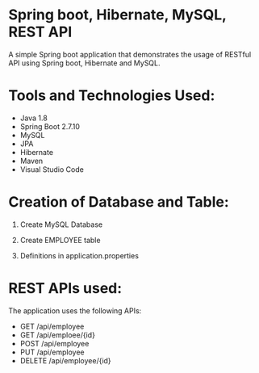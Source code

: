 # Spring boot, Hibernate, MySQL, REST API
A simple Spring boot application that demonstrates the usage of RESTful API using Spring boot, Hibernate and MySQL.


# Tools and Technologies Used:
- Java 1.8
- Spring Boot 2.7.10
- MySQL
- JPA
- Hibernate
- Maven
- Visual Studio Code


# Creation of Database and Table:
1. Create MySQL Database


2. Create EMPLOYEE table


3. Definitions in application.properties

# REST APIs used:
The application uses the following APIs:
- GET /api/employee
- GET /api/emploee/{id}
- POST /api/employee 
- PUT /api/employee
- DELETE /api/employee/{id}
